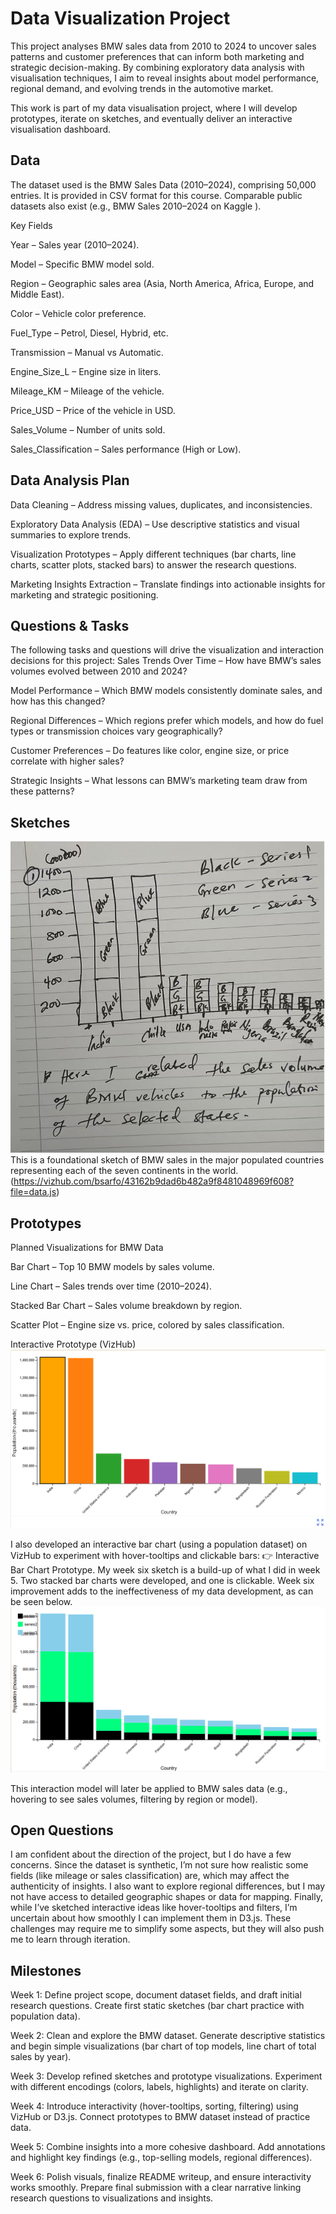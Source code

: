 # Data Visualization Project
This project analyses BMW sales data from 2010 to 2024 to uncover sales patterns and customer preferences that can inform both marketing and strategic decision-making. By combining exploratory data analysis with visualisation techniques, I aim to reveal insights about model performance, regional demand, and evolving trends in the automotive market.

This work is part of my data visualisation project, where I will develop prototypes, iterate on sketches, and eventually deliver an interactive visualisation dashboard.
## Data

The dataset used is the BMW Sales Data (2010–2024), comprising 50,000 entries. It is provided in CSV format for this course. Comparable public datasets also exist (e.g., BMW Sales 2010–2024 on Kaggle
).

Key Fields

Year – Sales year (2010–2024).

Model – Specific BMW model sold.

Region – Geographic sales area (Asia, North America, Africa, Europe, and Middle East).

Color – Vehicle color preference.

Fuel_Type – Petrol, Diesel, Hybrid, etc.

Transmission – Manual vs Automatic.

Engine_Size_L – Engine size in liters.

Mileage_KM – Mileage of the vehicle.

Price_USD – Price of the vehicle in USD.

Sales_Volume – Number of units sold.

Sales_Classification – Sales performance (High or Low).

## Data Analysis Plan

Data Cleaning – Address missing values, duplicates, and inconsistencies.

Exploratory Data Analysis (EDA) – Use descriptive statistics and visual summaries to explore trends.

Visualization Prototypes – Apply different techniques (bar charts, line charts, scatter plots, stacked bars) to answer the research questions.

Marketing Insights Extraction – Translate findings into actionable insights for marketing and strategic positioning.

## Questions & Tasks

The following tasks and questions will drive the visualization and interaction decisions for this project:
Sales Trends Over Time – How have BMW’s sales volumes evolved between 2010 and 2024?

Model Performance – Which BMW models consistently dominate sales, and how has this changed?

Regional Differences – Which regions prefer which models, and how do fuel types or transmission choices vary geographically?

Customer Preferences – Do features like color, engine size, or price correlate with higher sales?

Strategic Insights – What lessons can BMW’s marketing team draw from these patterns?

## Sketches
![image alt](https://github.com/bsarfo/dataviz-project-template-proposal/blob/master/sketch%20of%20clickable%20stacked%20barchart.png?raw=true)
This is a foundational sketch of BMW sales in the major populated countries representing each of the seven continents in the world.
(https://vizhub.com/bsarfo/43162b9dad6b482a9f8481048969f608?file=data.js)
## Prototypes

Planned Visualizations for BMW Data

Bar Chart – Top 10 BMW models by sales volume.

Line Chart – Sales trends over time (2010–2024).

Stacked Bar Chart – Sales volume breakdown by region.

Scatter Plot – Engine size vs. price, colored by sales classification.

Interactive Prototype (VizHub)
![image alt](https://github.com/bsarfo/dataviz-project-template-proposal/blob/c76e550aa59893049b50a2c37985022266f2198c/bar%20chart.png)

I also developed an interactive bar chart (using a population dataset) on VizHub to experiment with hover-tooltips and clickable bars:
👉 Interactive Bar Chart Prototype.
My week six sketch is a build-up of what I did in week 5. Two stacked bar charts were developed, and one is clickable. Week six improvement adds 
to the ineffectiveness of my data development, as can be seen below.
![image alt](https://github.com/bsarfo/dataviz-project-template-proposal/blob/32377794002064dba9f9b276dfbf08f2905a27d8/BMW%20SALES%20STACKED%20BAR%20CHART%201.png)

This interaction model will later be applied to BMW sales data (e.g., hovering to see sales volumes, filtering by region or model).


## Open Questions

I am confident about the direction of the project, but I do have a few concerns. Since the dataset is synthetic, I’m not sure how realistic some fields (like mileage or sales classification) are, which may affect the authenticity of insights. I also want to explore regional differences, but I may not have access to detailed geographic shapes or data for mapping. Finally, while I’ve sketched interactive ideas like hover-tooltips and filters, I’m uncertain about how smoothly I can implement them in D3.js. These challenges may require me to simplify some aspects, but they will also push me to learn through iteration.

## Milestones

Week 1: Define project scope, document dataset fields, and draft initial research questions. Create first static sketches (bar chart practice with population data).

Week 2: Clean and explore the BMW dataset. Generate descriptive statistics and begin simple visualizations (bar chart of top models, line chart of total sales by year).

Week 3: Develop refined sketches and prototype visualizations. Experiment with different encodings (colors, labels, highlights) and iterate on clarity.

Week 4: Introduce interactivity (hover-tooltips, sorting, filtering) using VizHub or D3.js. Connect prototypes to BMW dataset instead of practice data.

Week 5: Combine insights into a more cohesive dashboard. Add annotations and highlight key findings (e.g., top-selling models, regional differences).

Week 6: Polish visuals, finalize README writeup, and ensure interactivity works smoothly. Prepare final submission with a clear narrative linking research questions to visualizations and insights.
